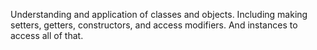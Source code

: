 Understanding and application of classes and objects. Including making setters, getters, constructors, and access modifiers. And instances to access all of that.
